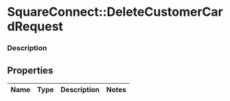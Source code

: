 # SquareConnect::DeleteCustomerCardRequest

### Description



## Properties
Name | Type | Description | Notes
------------ | ------------- | ------------- | -------------


